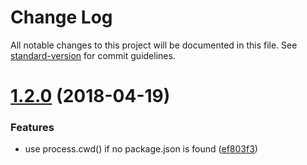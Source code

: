 # Change Log

All notable changes to this project will be documented in this file. See [standard-version](https://github.com/conventional-changelog/standard-version) for commit guidelines.

<a name="1.2.0"></a>
# [1.2.0](https://github.com/foray1010/ignore-sync/compare/v1.1.0...v1.2.0) (2018-04-19)


### Features

* use process.cwd() if no package.json is found ([ef803f3](https://github.com/foray1010/ignore-sync/commit/ef803f3))
